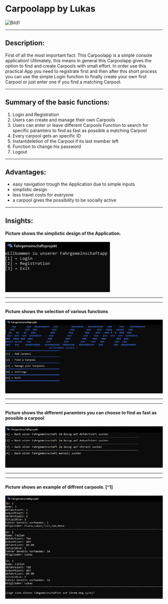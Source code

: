 # **Carpoolapp by Lukas**

![Bild1](https://encrypted-tbn0.gstatic.com/images?q=tbn:ANd9GcSnvmKLYLQ2Mq9itVI8SOukOv_mvM8WwTaYzg&usqp=CAU)

---
## Description:
   First of all the most important fact: This Carpoolapp is a simple console application! Ultimately, this means in general this Carpoolapp gives the option to find and create Carpools with small effort. In order use this practical App you need to registrate first and then after this short process you can use the simple Login function to finally create your own first Carpool or just enter one if you find a matching Carpool.

---
## Summary of the basic functions:
1. Login and Registration
2. Users can create and manage their own Carpools
3. Users can enter or leave different Carpools
Function to search for specific paramters to find as fast as possible a matching  Carpool
4. Every carpool gets an specific ID
5. Instantdeletion of the Carpool if its last member left
6. Function to change his password 
7. Logout

---
## Advantages:
-  easy navigation trough the Application due to simple inputs
- simplistic design
- less travel costs for everyone
- a carpool gives the possibility to be socially active

---
## Insights:


#### Picture shows the simplistic design of the Application.



 ![Bild2](https://github.com/LukasWelker/Fahrgemeinschaft/blob/main/Insights/Insight1Fahrgemeinschaft.PNG?raw=true)

--- 
---
#### Picture shows the selection of various functions
 ![Bild3](https://github.com/LukasWelker/Fahrgemeinschaft/blob/main/Insights/Insights2.PNG?raw=true)

---
---
#### Picture shows the different paramters you can choose to find as fast as possible a carpool
 ![Bild4](https://github.com/LukasWelker/Fahrgemeinschaft/blob/main/Insights/Insights3.PNG?raw=true)

---
---
#### Picture shows an example of diffrent carpools. [^1]
 ![Bild5](https://github.com/LukasWelker/Fahrgemeinschaft/blob/main/Insights/Insight4.PNG?raw=true)

 


